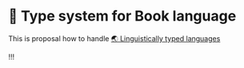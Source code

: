 # 🔼 Type system for Book language

This is proposal how to handle [🌏 Linguistically typed languages](https://github.com/webgptorg/promptbook/discussions/53)


!!!
